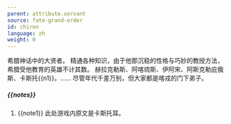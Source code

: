 ```yaml
---
parent: attribute.servant
source: fate-grand-order
id: chiron
language: zh
weight: 0
---
```


希腊神话中的大贤者。
精通各种知识，由于他那沉稳的性格与巧妙的教授方法，希腊受他教育的英雄不计其数。
赫拉克勒斯、阿喀琉斯、伊阿宋、阿斯克勒庇俄斯、卡斯托{{n1}}。……
尽管年代千差万别，但大家都是喀戎的门下弟子。

##### {{notes}}

1. {{note1}} 此处游戏内原文是卡斯托耳。
